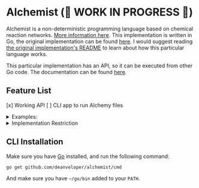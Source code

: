 # Alchemist (🚒 WORK IN PROGRESS 🚒)

Alchemist is a non-deterministic programming language based on chemical reaction networks. [More information here](https://esolangs.org/wiki/Alchemist). This implementation is written in Go, the original implementation can be found [here](https://github.com/bforte/Alchemist). I would suggest reading [the original implementation's README](https://github.com/bforte/Alchemist/blob/master/README.md) to learn about how this particular language works.

This particular implementation has an API, so it can be executed from other Go code. The documentation can be found [here](https://godoc.org/deanveloper/alchemist).

## Feature List

 [x] Working API
 [ ] CLI app to run Alchemy files

<details><summary>Examples:</summary>

Hello world
<pre>
_->Out_"Hello, World!"
</pre>

Hello world (using `!` to determine input universe)
<pre>
x->Out_"Hello, World!"!x
</pre>

Countdown
<pre>
_->5x
x->Out_x
0x->Out_"Liftoff"
</pre>

Adder
<pre>
_ -> a+reqX+Out_"Input 1:"+In_x+Out_"Input 2:"+In_y
x -> z
y -> z
a+0x+0y -> Out_z
</pre>

Fibonacci
<pre>
_ -> Out_"Enter how many numbers you wanna see:"+In_loop+b+setNext+Out_""+Out_"Fibonacci:"+Out_a+Out_b

loop+a+setNext -> loop+next+setNext
loop+b+setNext -> loop+next+setNext+saveB
loop+0a+0b+setNext -> Out_next+setA

loop+setA+saveB -> loop+setA+a
loop+setA+0saveB -> loop+setB

loop+setB+next -> loop+setB+b
loop+setB+0next -> loop+setNext
</pre>
</details>

<details><summary>Implementation Restriction</summary>
Something that was not clarified by the spec was if the `_` atom was provided if an initial universe was also provided. In this implementation, the universe will only start with a `_` atom if there was no default universe provided.</details>

## CLI Installation

Make sure you have [Go](https://golang.org/dl/) installed, and run the following command:

```
go get github.com/deanveloper/alchemist/cmd
```

And make sure you have `~/go/bin` added to your `PATH`.